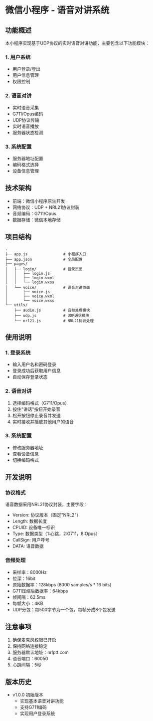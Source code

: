 # 微信小程序 - 语音对讲系统

## 功能概述
本小程序实现基于UDP协议的实时语音对讲功能，主要包含以下功能模块：

### 1. 用户系统
- 用户登录/登出
- 用户信息管理
- 权限控制

### 2. 语音对讲
- 实时语音采集
- G711/Opus编码
- UDP协议传输
- 实时语音播放
- 服务器状态检测

### 3. 系统配置
- 服务器地址配置
- 编码格式选择
- 设备信息管理

## 技术架构
- 前端：微信小程序原生开发
- 网络协议：UDP + NRL21协议封装
- 音频编码：G711/Opus
- 数据存储：微信本地存储

## 项目结构
```
.
├── app.js                # 小程序入口
├── app.json              # 全局配置
├── pages/
│   ├── login/            # 登录页面
│   │   ├── login.js
│   │   ├── login.wxml
│   │   └── login.wxss
│   └── voice/            # 语音对讲页面
│       ├── voice.js
│       ├── voice.wxml
│       └── voice.wxss
└── utils/
    ├── audio.js          # 音频处理模块
    ├── udp.js            # UDP通信模块
    └── nrl21.js          # NRL21协议处理
```

## 使用说明

### 1. 登录系统
- 输入用户名和密码登录
- 登录成功后获取用户信息
- 自动保存登录状态

### 2. 语音对讲
1. 选择编码格式（G711/Opus）
2. 按住"讲话"按钮开始录音
3. 松开按钮停止录音并发送
4. 实时接收并播放其他用户的语音

### 3. 系统配置
- 修改服务器地址
- 查看设备信息
- 切换编码格式

## 开发说明

### 协议格式
语音数据采用NRL21协议封装，主要字段：
- Version: 协议版本（固定"NRL2"）
- Length: 数据长度
- CPUID: 设备唯一标识
- Type: 数据类型（1:心跳，2:G711，8:Opus）
- CallSign: 用户呼号
- DATA: 语音数据

### 音频处理
- 采样率：8000Hz
- 位深：16bit
- 原始数据率：128kbps (8000 samples/s * 16 bits)
- G711压缩后数据率：64kbps
- 帧间隔：62.5ms
- 每帧大小：4KB
- UDP分包：每500字节为一个包，每帧分成8个包发送

## 注意事项
1. 确保麦克风权限已开启
2. 保持网络连接稳定
3. 服务器默认地址：nrlptt.com
4. 语音端口：60050
5. 心跳间隔：5秒

## 版本历史
- v1.0.0 初始版本
  - 实现基本语音对讲功能
  - 支持G711编码
  - 实现用户登录系统
